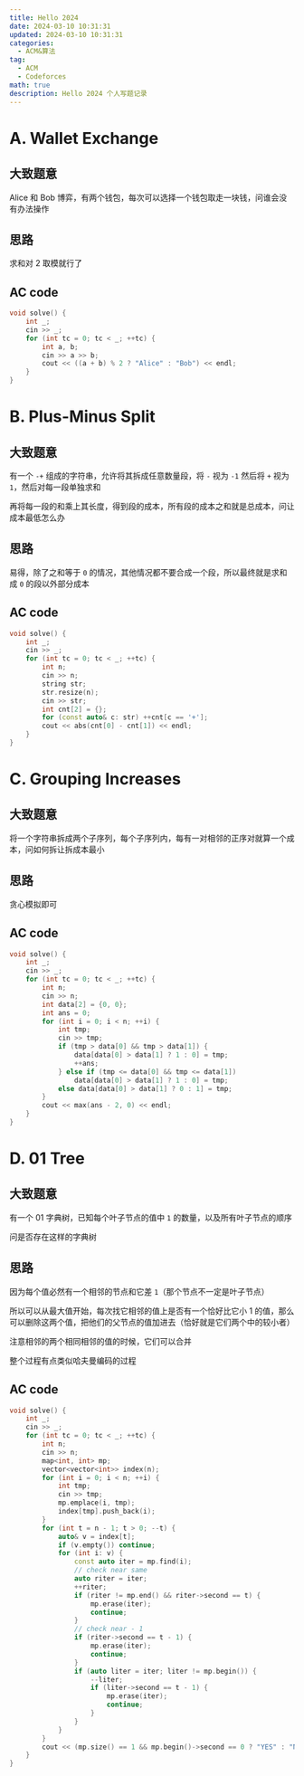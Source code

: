 ```yaml
---
title: Hello 2024
date: 2024-03-10 10:31:31
updated: 2024-03-10 10:31:31
categories:
  - ACM&算法
tag:
  - ACM
  - Codeforces
math: true
description: Hello 2024 个人写题记录
---
```


# A. Wallet Exchange

## 大致题意

Alice 和 Bob 博弈，有两个钱包，每次可以选择一个钱包取走一块钱，问谁会没有办法操作

## 思路

求和对 2 取模就行了

## AC code

```cpp
void solve() {
    int _;
    cin >> _;
    for (int tc = 0; tc < _; ++tc) {
        int a, b;
        cin >> a >> b;
        cout << ((a + b) % 2 ? "Alice" : "Bob") << endl;
    }
}
```

# B. Plus-Minus Split

## 大致题意

有一个 `-+` 组成的字符串，允许将其拆成任意数量段，将 `-` 视为 `-1` 然后将 `+` 视为 `1`，然后对每一段单独求和

再将每一段的和乘上其长度，得到段的成本，所有段的成本之和就是总成本，问让成本最低怎么办

## 思路

易得，除了之和等于 `0` 的情况，其他情况都不要合成一个段，所以最终就是求和成 `0` 的段以外部分成本

## AC code

```cpp
void solve() {
    int _;
    cin >> _;
    for (int tc = 0; tc < _; ++tc) {
        int n;
        cin >> n;
        string str;
        str.resize(n);
        cin >> str;
        int cnt[2] = {};
        for (const auto& c: str) ++cnt[c == '+'];
        cout << abs(cnt[0] - cnt[1]) << endl;
    }
}
```

# C. Grouping Increases

## 大致题意

将一个字符串拆成两个子序列，每个子序列内，每有一对相邻的正序对就算一个成本，问如何拆让拆成本最小

## 思路

贪心模拟即可

## AC code

```cpp
void solve() {
    int _;
    cin >> _;
    for (int tc = 0; tc < _; ++tc) {
        int n;
        cin >> n;
        int data[2] = {0, 0};
        int ans = 0;
        for (int i = 0; i < n; ++i) {
            int tmp;
            cin >> tmp;
            if (tmp > data[0] && tmp > data[1]) {
                data[data[0] > data[1] ? 1 : 0] = tmp;
                ++ans;
            } else if (tmp <= data[0] && tmp <= data[1])
                data[data[0] > data[1] ? 1 : 0] = tmp;
            else data[data[0] > data[1] ? 0 : 1] = tmp;
        }
        cout << max(ans - 2, 0) << endl;
    }
}
```

# D. 01 Tree

## 大致题意

有一个 01 字典树，已知每个叶子节点的值中 `1` 的数量，以及所有叶子节点的顺序

问是否存在这样的字典树

## 思路

因为每个值必然有一个相邻的节点和它差 `1`（那个节点不一定是叶子节点）

所以可以从最大值开始，每次找它相邻的值上是否有一个恰好比它小 1 的值，那么可以删除这两个值，把他们的父节点的值加进去（恰好就是它们两个中的较小者）

注意相邻的两个相同相邻的值的时候，它们可以合并

整个过程有点类似哈夫曼编码的过程

## AC code

```cpp
void solve() {
    int _;
    cin >> _;
    for (int tc = 0; tc < _; ++tc) {
        int n;
        cin >> n;
        map<int, int> mp;
        vector<vector<int>> index(n);
        for (int i = 0; i < n; ++i) {
            int tmp;
            cin >> tmp;
            mp.emplace(i, tmp);
            index[tmp].push_back(i);
        }
        for (int t = n - 1; t > 0; --t) {
            auto& v = index[t];
            if (v.empty()) continue;
            for (int i: v) {
                const auto iter = mp.find(i);
                // check near same
                auto riter = iter;
                ++riter;
                if (riter != mp.end() && riter->second == t) {
                    mp.erase(iter);
                    continue;
                }
                // check near - 1
                if (riter->second == t - 1) {
                    mp.erase(iter);
                    continue;
                }
                if (auto liter = iter; liter != mp.begin()) {
                    --liter;
                    if (liter->second == t - 1) {
                        mp.erase(iter);
                        continue;
                    }
                }
            }
        }
        cout << (mp.size() == 1 && mp.begin()->second == 0 ? "YES" : "NO") << endl;
    }
}
```
